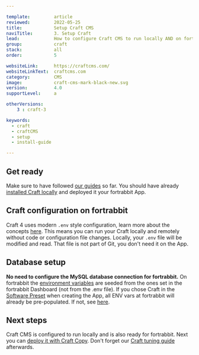 ```yaml
---

template:         article
reviewed:         2022-05-25
title:            Setup Craft CMS
naviTitle:        3. Setup Craft
lead:             How to configure Craft CMS to run locally AND on fortrabbit.
group:            craft
stack:            all
order:            5

websiteLink:      https://craftcms.com/
websiteLinkText:  craftcms.com
category:         CMS
image:            craft-cms-mark-black-new.svg
version:          4.0
supportLevel:     a

otherVersions:
    3 : craft-3

keywords:
  - craft
  - craftCMS
  - setup
  - install-guide

---
```



## Get ready

Make sure to have followed [our guides](/craft-about) so far. You should have already [installed Craft locally](craft-install-local) and deployed it your fortrabbit App. 


## Craft configuration on fortrabbit

Craft 4 uses modern `.env` style configuration, learn more about the concepts [here](/env-vars). This means you can run your Craft locally and remotely without code or configuration file changes. Locally, your `.env` file will be modified and read. That file is not part of Git, you don't need it on the App.


## Database setup

**No need to configure the MySQL database connection for fortrabbit.** On fortrabbit the [environment variables](/env-vars) are seeded from the ones set in the fortrabbit Dashboard (not from the .env file). If you chose Craft in the [Software Preset](/app#toc-software-preset) when creating the App, all ENV vars at fortrabbit will already be pre-populated. If not, see [here](craft-tune#toc-manually-set-env-vars).


## Next steps

Craft CMS is configured to run locally and is also ready for fortrabbit. Next you can [deploy it with Craft Copy](/craft-deploy-craft-copy).  Don't forget our [Craft tuning guide](/craft-tune) afterwards.
